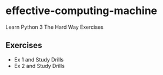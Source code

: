 # effective-computing-machine

Learn Python 3 The Hard Way Exercises

## Exercises

- Ex 1 and Study Drills
- Ex 2 and Study Drills
